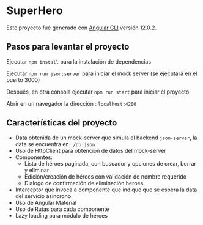 # SuperHero

Este proyecto fué generado con [Angular CLI](https://github.com/angular/angular-cli) versión 12.0.2.

## Pasos para levantar el proyecto

Ejecutar `npm install` para la instalación de dependencias

Ejecutar `npm run json:server` para iniciar el mock server (se ejecutará en el puerto 3000)

Después, en otra consola ejecutar `npm run start` para iniciar el proyecto

Abrir en un navegador la dirección : `localhost:4200`

## Características del proyecto

- Data obtenida de un mock-server que simula el backend `json-server`, la data se encuentra en `./db.json`
- Uso de HttpClient para obtención de datos del mock-server
- Componentes:
  - Lista de héroes paginada, con buscador y opciones de crear, borrar y eliminar
  - Edición/creación de héroes con validación de nombre requerido
  - Dialogo de confirmación de eliminación heroes
- Interceptor que invoca a componente que indique que se espera la data del servicio asíncrono
- Uso de Angular Material
- Uso de Rutas para cada componente
- Lazy loading para módulo de héroes

